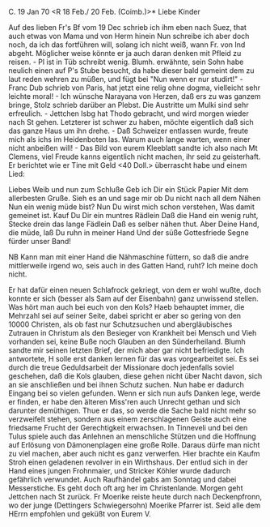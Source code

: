  C. 19 Jan 70
 <R 18 Feb./ 20 Feb. (Coimb.)>*
Liebe Kinder

Auf des lieben Fr's Bf vom 19 Dec schrieb ich ihm eben nach Suez, that auch etwas von Mama und von Herm hinein Nun schreibe ich aber doch noch, da ich das fortführen will, solang ich nicht weiß, wann Fr. von Ind abgeht. Möglicher weise könnte er ja auch daran denken mit Pfleid zu reisen. - Pl ist in Tüb schreibt wenig. Blumh. erwähnte, sein Sohn habe neulich einen auf P's Stube besucht, da habe dieser bald gemeint dem zu laut reden wehren zu müßen, und fügt bei "Nun wenn er nur studirt!" - Franc Dub schrieb von Paris, hat jetzt eine relig ohne dogma, vielleicht sehr leichte moral! - Ich wünsche Narayana von Herzen, daß ers zu was ganzem bringe, Stolz schrieb darüber an Plebst. Die Austritte um Mulki sind sehr erfreulich. - Jettchen Isbg hat Thodo gebracht, und wird morgen wieder nach St gehen. Letzterer ist schwer zu haben, möchte eigentlich daß sich das ganze Haus um ihn drehe. - Daß Schweizer entlassen wurde, freute mich als ichs im Heidenboten las. Warum auch lange warten, wenn einer nicht anbeißen will! - Das Bild von eurem Kleeblatt sandte ich also nach Mt Clemens, viel Freude kanns eigentlich nicht machen, ihr seid zu geisterhaft. Er berichtet wie er Tine mit Geld <40 Doll.> überrascht habe und einem Lied:

Liebes Weib und nun zum Schluße
Geb ich Dir ein Stück Papier
Mit dem allerbesten Gruße.
Sieh es an und sage mir
ob Du nicht nach all dem Nähen
Nun ein wenig müde bist?
Nun Du wirst mich schon verstehen,
Was damit gemeinet ist.
Kauf Du Dir ein muntres Rädlein
Daß die Hand ein wenig ruht,
Stecke drein das lange Fädlein
Daß es selber nähen thut.
Aber Deine Hand, die müde,
laß Du ruhn in meiner Hand
Und der süße Gottesfriede
Segne fürder unser Band!

NB Kann man mit einer Hand die Nähmaschine füttern, so daß die andre mittlerweile irgend wo, seis auch in des Gatten Hand, ruht? Ich meine doch nicht.

Er hat dafür einen neuen Schlafrock gekriegt, von dem er wohl wußte, doch konnte er sich (besser als Sam auf der Eisenbahn) ganz unwissend stellen. 
Was hört man auch bei euch von den Kols? Haeb behauptet immer, die Mehrzahl sei auf seiner Seite, dabei spricht er aber so gering von den 10000 Christen, als ob fast nur Schutzsuchen und abergläubisches Zutrauen in Christum als den Besieger von Krankheit bei Mensch und Vieh vorhanden sei, keine Buße noch Glauben an den Sünderheiland. Blumh sandte mir seinen letzten Brief, der mich aber gar nicht befriedigte. Ich antwortete, H solle erst danken lernen für das was vorgearbeitet sei. Es sei durch die treue Geduldsarbeit der Missionare doch jedenfalls soviel geschehen, daß die Kols glauben, diese gehen nicht über Nacht davon, sich an sie anschließen und bei ihnen Schutz suchen. Nun habe er dadurch Eingang bei so vielen gefunden. Wenn er sich nun aufs Danken lege, werde er finden, er habe den älteren Miss'ren auch Unrecht gethan und sich darunter demüthigen. Thue er das, so werde die Sache bald nicht mehr so verzweifelt stehen, sondern aus einem zerschlagenen Geiste auch eine friedsame Frucht der Gerechtigkeit erwachsen. In Tinneveli und bei den Tulus spiele auch das Anlehnen an menschliche Stützen und die Hoffnung auf Erlösung von Dämonenplagen eine große Rolle. Daraus dürfe man nicht zu viel machen, aber auch nicht es ganz verwerfen. 
Hier brachte ein Kaufm Stroh einen geladenen revolver in ein Wirthshaus. Der entlud sich in der Hand eines jungen Frohnmaier, und Stricker Köhler wurde dadurch gefährlich verwundet. Auch Raufhändel gabs am Sonntag und dabei Messerstiche. Es geht doch oft arg her im Christenlande. 
Morgen geht Jettchen nach St zurück. Fr Moerike reiste heute durch nach Deckenpfronn, wo der junge (Dettingers Schwiegersohn) Moerike Pfarrer ist. Seid alle dem HErrn empfohlen und geküßt
 von Eurem V.
